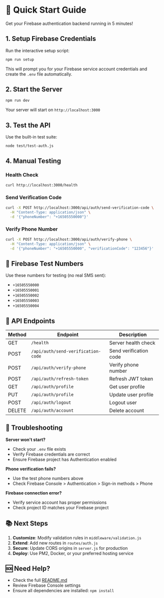 # 🚀 Quick Start Guide

Get your Firebase authentication backend running in 5 minutes!

## 1. Setup Firebase Credentials

Run the interactive setup script:
```bash
npm run setup
```

This will prompt you for your Firebase service account credentials and create the `.env` file automatically.

## 2. Start the Server

```bash
npm run dev
```

Your server will start on `http://localhost:3000`

## 3. Test the API

Use the built-in test suite:
```bash
node test/test-auth.js
```

## 4. Manual Testing

### Health Check
```bash
curl http://localhost:3000/health
```

### Send Verification Code
```bash
curl -X POST http://localhost:3000/api/auth/send-verification-code \
  -H "Content-Type: application/json" \
  -d '{"phoneNumber": "+16505550000"}'
```

### Verify Phone Number
```bash
curl -X POST http://localhost:3000/api/auth/verify-phone \
  -H "Content-Type: application/json" \
  -d '{"phoneNumber": "+16505550000", "verificationCode": "123456"}'
```

## 🔑 Firebase Test Numbers

Use these numbers for testing (no real SMS sent):
- `+16505550000`
- `+16505550001` 
- `+16505550002`
- `+16505550003`
- `+16505550004`

## 📱 API Endpoints

| Method | Endpoint | Description |
|--------|----------|-------------|
| GET | `/health` | Server health check |
| POST | `/api/auth/send-verification-code` | Send verification code |
| POST | `/api/auth/verify-phone` | Verify phone number |
| POST | `/api/auth/refresh-token` | Refresh JWT token |
| GET | `/api/auth/profile` | Get user profile |
| PUT | `/api/auth/profile` | Update user profile |
| POST | `/api/auth/logout` | Logout user |
| DELETE | `/api/auth/account` | Delete account |

## 🚨 Troubleshooting

**Server won't start?**
- Check your `.env` file exists
- Verify Firebase credentials are correct
- Ensure Firebase project has Authentication enabled

**Phone verification fails?**
- Use the test phone numbers above
- Check Firebase Console > Authentication > Sign-in methods > Phone

**Firebase connection error?**
- Verify service account has proper permissions
- Check project ID matches your Firebase project

## 📚 Next Steps

1. **Customize**: Modify validation rules in `middleware/validation.js`
2. **Extend**: Add new routes in `routes/auth.js`
3. **Secure**: Update CORS origins in `server.js` for production
4. **Deploy**: Use PM2, Docker, or your preferred hosting service

## 🆘 Need Help?

- Check the full [README.md](README.md)
- Review Firebase Console settings
- Ensure all dependencies are installed: `npm install`
